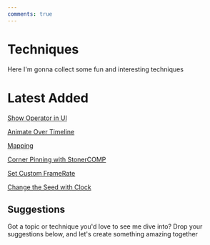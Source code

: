 ```yaml
---
comments: true
---
```


# Techniques

Here I'm gonna collect some fun and interesting techniques

# Latest Added

[Show Operator in UI](ShowOperatorInUI.md)

[Animate Over Timeline](AnimteOverTimelineLength.md)

[Mapping](./Mapping/Mapping.md)

[Corner Pinning with StonerCOMP](./Mapping/CornerPinningInterface.md)

[Set Custom FrameRate](SetCustomFrameRateProcess.md)

[Change the Seed with Clock](ChangeSeedWithClock.md)

## Suggestions

Got a topic or technique you'd love to see me dive into? Drop your suggestions below, and let's create something amazing together
